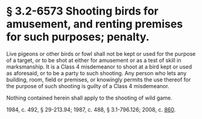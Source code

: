 # § 3.2-6573 Shooting birds for amusement, and renting premises for such purposes; penalty.

<p>Live pigeons or other birds or fowl shall not be kept or used for the purpose of a target, or to be shot at either for amusement or as a test of skill in marksmanship. It is a Class 4 misdemeanor to shoot at a bird kept or used as aforesaid, or to be a party to such shooting. Any person who lets any building, room, field or premises, or knowingly permits the use thereof for the purpose of such shooting is guilty of a Class 4 misdemeanor.</p><p>Nothing contained herein shall apply to the shooting of wild game.</p><p>1984, c. 492, § 29-213.94; 1987, c. 488, § 3.1-796.126; 2008, c. <a href='http://lis.virginia.gov/cgi-bin/legp604.exe?081+ful+CHAP0860'>860</a>.</p>